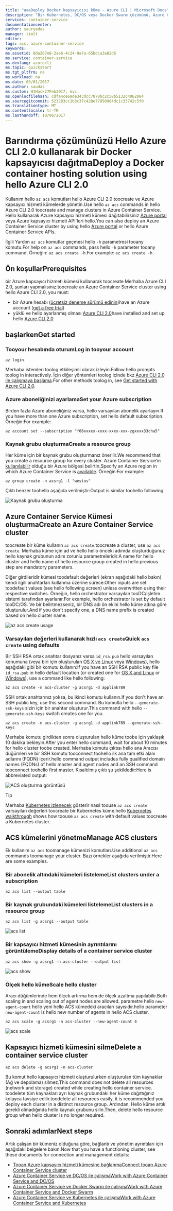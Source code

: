```yaml
---
title: "aaaDeploy Docker kapsayıcısı küme - Azure CLI | Microsoft Docs"
description: "Bir Kubernetes, DC/OS veya Docker Swarm çözümünü, Azure CLI 2.0 kullanarak Azure Container Service’e dağıtın"
services: container-service
documentationcenter: 
author: sauryadas
manager: timlt
editor: 
tags: acs, azure-container-service
keywords: 
ms.assetid: 8da267e8-2aeb-4c24-9a7a-65bdca3a82d6
ms.service: container-service
ms.devlang: azurecli
ms.topic: quickstart
ms.tgt_pltfrm: na
ms.workload: na
ms.date: 03/01/2017
ms.author: saudas
ms.custom: H1Hack27Feb2017, mvc
ms.openlocfilehash: cdfa4ce69de343dcc7070bc2c58b5132c4062084
ms.sourcegitcommit: 523283cc1b3c37c428e77850964dc1c33742c5f0
ms.translationtype: MT
ms.contentlocale: tr-TR
ms.lasthandoff: 10/06/2017
---
```

# <a name="deploy-a-docker-container-hosting-solution-using-hello-azure-cli-20"></a><span data-ttu-id="7c325-103">Barındırma çözümünüzü Hello Azure CLI 2.0 kullanarak bir Docker kapsayıcısı dağıtma</span><span class="sxs-lookup"><span data-stu-id="7c325-103">Deploy a Docker container hosting solution using hello Azure CLI 2.0</span></span>

<span data-ttu-id="7c325-104">Kullanım hello `az acs` komutları hello Azure CLI 2.0 toocreate ve Azure kapsayıcı hizmeti kümelerde yönetin.</span><span class="sxs-lookup"><span data-stu-id="7c325-104">Use hello `az acs` commands in hello Azure CLI 2.0 toocreate and manage clusters in Azure Container Service.</span></span> <span data-ttu-id="7c325-105">Hello kullanarak Azure kapsayıcı hizmeti kümesi dağıtabilirsiniz [Azure portal](container-service-deployment.md) veya Azure kapsayıcı hizmeti API'leri hello.</span><span class="sxs-lookup"><span data-stu-id="7c325-105">You can also deploy an Azure Container Service cluster by using hello [Azure portal](container-service-deployment.md) or hello Azure Container Service APIs.</span></span>

<span data-ttu-id="7c325-106">İlgili Yardım `az acs` komutlar geçmesi hello `-h` parametresi tooany komutu.</span><span class="sxs-lookup"><span data-stu-id="7c325-106">For help on `az acs` commands, pass hello `-h` parameter tooany command.</span></span> <span data-ttu-id="7c325-107">Örneğin: `az acs create -h`.</span><span class="sxs-lookup"><span data-stu-id="7c325-107">For example: `az acs create -h`.</span></span>



## <a name="prerequisites"></a><span data-ttu-id="7c325-108">Ön koşullar</span><span class="sxs-lookup"><span data-stu-id="7c325-108">Prerequisites</span></span>
<span data-ttu-id="7c325-109">bir Azure kapsayıcı hizmeti kümesi kullanarak toocreate Merhaba Azure CLI 2.0, şunları yapmalısınız:</span><span class="sxs-lookup"><span data-stu-id="7c325-109">toocreate an Azure Container Service cluster using hello Azure CLI 2.0, you must:</span></span>
* <span data-ttu-id="7c325-110">bir Azure hesabı ([ücretsiz deneme sürümü edinin](https://azure.microsoft.com/pricing/free-trial/))</span><span class="sxs-lookup"><span data-stu-id="7c325-110">have an Azure account ([get a free trial](https://azure.microsoft.com/pricing/free-trial/))</span></span>
* <span data-ttu-id="7c325-111">yüklü ve hello ayarlanmış olması [Azure CLI 2.0](/cli/azure/install-az-cli2)</span><span class="sxs-lookup"><span data-stu-id="7c325-111">have installed and set up hello [Azure CLI 2.0](/cli/azure/install-az-cli2)</span></span>

## <a name="get-started"></a><span data-ttu-id="7c325-112">başlarken</span><span class="sxs-lookup"><span data-stu-id="7c325-112">Get started</span></span> 
### <a name="log-in-tooyour-account"></a><span data-ttu-id="7c325-113">Tooyour hesabında oturum</span><span class="sxs-lookup"><span data-stu-id="7c325-113">Log in tooyour account</span></span>
```azurecli
az login 
```

<span data-ttu-id="7c325-114">Merhaba istemleri toolog etkileşimli olarak izleyin.</span><span class="sxs-lookup"><span data-stu-id="7c325-114">Follow hello prompts toolog in interactively.</span></span> <span data-ttu-id="7c325-115">İçin diğer yöntemleri toolog içinde bkz [Azure CLI 2.0 ile çalışmaya başlama](/cli/azure/get-started-with-az-cli2).</span><span class="sxs-lookup"><span data-stu-id="7c325-115">For other methods toolog in, see [Get started with Azure CLI 2.0](/cli/azure/get-started-with-az-cli2).</span></span>

### <a name="set-your-azure-subscription"></a><span data-ttu-id="7c325-116">Azure aboneliğinizi ayarlama</span><span class="sxs-lookup"><span data-stu-id="7c325-116">Set your Azure subscription</span></span>

<span data-ttu-id="7c325-117">Birden fazla Azure aboneliğiniz varsa, hello varsayılan abonelik ayarlayın.</span><span class="sxs-lookup"><span data-stu-id="7c325-117">If you have more than one Azure subscription, set hello default subscription.</span></span> <span data-ttu-id="7c325-118">Örneğin:</span><span class="sxs-lookup"><span data-stu-id="7c325-118">For example:</span></span>

```
az account set --subscription "f66xxxxx-xxxx-xxxx-xxx-zgxxxx33cha5"
```


### <a name="create-a-resource-group"></a><span data-ttu-id="7c325-119">Kaynak grubu oluşturma</span><span class="sxs-lookup"><span data-stu-id="7c325-119">Create a resource group</span></span>
<span data-ttu-id="7c325-120">Her küme için bir kaynak grubu oluşturmanız önerilir.</span><span class="sxs-lookup"><span data-stu-id="7c325-120">We recommend that you create a resource group for every cluster.</span></span> <span data-ttu-id="7c325-121">Azure Container Service’in [kullanılabilir](https://azure.microsoft.com/en-us/regions/services/) olduğu bir Azure bölgesi belirtin.</span><span class="sxs-lookup"><span data-stu-id="7c325-121">Specify an Azure region in which Azure Container Service is [available](https://azure.microsoft.com/en-us/regions/services/).</span></span> <span data-ttu-id="7c325-122">Örneğin:</span><span class="sxs-lookup"><span data-stu-id="7c325-122">For example:</span></span>

```azurecli
az group create -n acsrg1 -l "westus"
```
<span data-ttu-id="7c325-123">Çıktı benzer toohello aşağıda verilmiştir:</span><span class="sxs-lookup"><span data-stu-id="7c325-123">Output is similar toohello following:</span></span>

![Kaynak grubu oluşturma](./media/container-service-create-acs-cluster-cli/rg-create.png)


## <a name="create-an-azure-container-service-cluster"></a><span data-ttu-id="7c325-125">Azure Container Service Kümesi oluşturma</span><span class="sxs-lookup"><span data-stu-id="7c325-125">Create an Azure Container Service cluster</span></span>

<span data-ttu-id="7c325-126">toocreate bir küme kullanın `az acs create`.</span><span class="sxs-lookup"><span data-stu-id="7c325-126">toocreate a cluster, use `az acs create`.</span></span>
<span data-ttu-id="7c325-127">Merhaba küme için ad ve hello hello önceki adımda oluşturduğunuz hello kaynak grubunun adını zorunlu parametreleridir.</span><span class="sxs-lookup"><span data-stu-id="7c325-127">A name for hello cluster and hello name of hello resource group created in hello previous step are mandatory parameters.</span></span> 

<span data-ttu-id="7c325-128">Diğer girdileridir kümesi toodefault değerleri (ekran aşağıdaki hello bakın) kendi ilgili anahtarları kullanma üzerine sürece.</span><span class="sxs-lookup"><span data-stu-id="7c325-128">Other inputs are set toodefault values (see hello following screen) unless overwritten using their respective switches.</span></span> <span data-ttu-id="7c325-129">Örneğin, hello orchestrator varsayılan tooDC/işletim sistemi tarafından ayarlanır.</span><span class="sxs-lookup"><span data-stu-id="7c325-129">For example, hello orchestrator is set by default tooDC/OS.</span></span> <span data-ttu-id="7c325-130">Ve bir belirtmezseniz, bir DNS adı ön ekini hello küme adına göre oluşturulur.</span><span class="sxs-lookup"><span data-stu-id="7c325-130">And if you don't specify one, a DNS name prefix is created based on hello cluster name.</span></span>

![az acs create usage](./media/container-service-create-acs-cluster-cli/create-help.png)


### <a name="quick-acs-create-using-defaults"></a><span data-ttu-id="7c325-132">Varsayılan değerleri kullanarak hızlı `acs create`</span><span class="sxs-lookup"><span data-stu-id="7c325-132">Quick `acs create` using defaults</span></span>
<span data-ttu-id="7c325-133">Bir SSH RSA ortak anahtar dosyanız varsa `id_rsa.pub` hello varsayılan konumuna (veya biri için oluşturulan [OS X ve Linux](../../virtual-machines/linux/mac-create-ssh-keys.md) veya [Windows](../../virtual-machines/linux/ssh-from-windows.md)), hello aşağıdaki gibi bir komutu kullanın:</span><span class="sxs-lookup"><span data-stu-id="7c325-133">If you have an SSH RSA public key file `id_rsa.pub` in hello default location (or created one for [OS X and Linux](../../virtual-machines/linux/mac-create-ssh-keys.md) or [Windows](../../virtual-machines/linux/ssh-from-windows.md)), use a command like hello following:</span></span>

```azurecli
az acs create -n acs-cluster -g acsrg1 -d applink789
```
<span data-ttu-id="7c325-134">SSH ortak anahtarınız yoksa, bu ikinci komutu kullanın.</span><span class="sxs-lookup"><span data-stu-id="7c325-134">If you don't have an SSH public key, use this second command.</span></span> <span data-ttu-id="7c325-135">Bu komutla hello `--generate-ssh-keys` sizin için bir anahtar oluşturur.</span><span class="sxs-lookup"><span data-stu-id="7c325-135">This command with hello `--generate-ssh-keys` switch creates one for you.</span></span>

```azurecli
az acs create -n acs-cluster -g acsrg1 -d applink789 --generate-ssh-keys
```

<span data-ttu-id="7c325-136">Merhaba komutu girdikten sonra oluşturulan hello küme toobe için yaklaşık 10 dakika bekleyin.</span><span class="sxs-lookup"><span data-stu-id="7c325-136">After you enter hello command, wait for about 10 minutes for hello cluster toobe created.</span></span> <span data-ttu-id="7c325-137">Merhaba komutu çıktısı hello ana Aracısı düğümleri ve bir SSH komutu tooconnect toohello ilk ana tam etki alanı adlarını (FQDN) içerir.</span><span class="sxs-lookup"><span data-stu-id="7c325-137">hello command output includes fully qualified domain names (FQDNs) of hello master and agent nodes and an SSH command tooconnect toohello first master.</span></span> <span data-ttu-id="7c325-138">Kısaltılmış çıktı şu şekildedir:</span><span class="sxs-lookup"><span data-stu-id="7c325-138">Here is abbreviated output:</span></span>

![ACS oluşturma görüntüsü](./media/container-service-create-acs-cluster-cli/cluster-create.png)

> [!TIP]
> <span data-ttu-id="7c325-140">Merhaba [Kubernetes izlenecek](../kubernetes/container-service-kubernetes-walkthrough.md) gösterir nasıl toouse `az acs create` varsayılan değerleri toocreate bir Kubernetes küme.</span><span class="sxs-lookup"><span data-stu-id="7c325-140">hello [Kubernetes walkthrough](../kubernetes/container-service-kubernetes-walkthrough.md) shows how toouse `az acs create` with default values toocreate a Kubernetes cluster.</span></span>
>

## <a name="manage-acs-clusters"></a><span data-ttu-id="7c325-141">ACS kümelerini yönetme</span><span class="sxs-lookup"><span data-stu-id="7c325-141">Manage ACS clusters</span></span>

<span data-ttu-id="7c325-142">Ek kullanım `az acs` toomanage kümenizi komutları.</span><span class="sxs-lookup"><span data-stu-id="7c325-142">Use additional `az acs` commands toomanage your cluster.</span></span> <span data-ttu-id="7c325-143">Bazı örnekler aşağıda verilmiştir.</span><span class="sxs-lookup"><span data-stu-id="7c325-143">Here are some examples.</span></span>

### <a name="list-clusters-under-a-subscription"></a><span data-ttu-id="7c325-144">Bir abonelik altındaki kümeleri listeleme</span><span class="sxs-lookup"><span data-stu-id="7c325-144">List clusters under a subscription</span></span>

```azurecli
az acs list --output table
```

### <a name="list-clusters-in-a-resource-group"></a><span data-ttu-id="7c325-145">Bir kaynak grubundaki kümeleri listeleme</span><span class="sxs-lookup"><span data-stu-id="7c325-145">List clusters in a resource group</span></span>

```azurecli
az acs list -g acsrg1 --output table
```

![acs list](./media/container-service-create-acs-cluster-cli/acs-list.png)


### <a name="display-details-of-a-container-service-cluster"></a><span data-ttu-id="7c325-147">Bir kapsayıcı hizmeti kümesinin ayrıntılarını görüntüleme</span><span class="sxs-lookup"><span data-stu-id="7c325-147">Display details of a container service cluster</span></span>

```azurecli
az acs show -g acsrg1 -n acs-cluster --output list
```

![acs show](./media/container-service-create-acs-cluster-cli/acs-show.png)


### <a name="scale-hello-cluster"></a><span data-ttu-id="7c325-149">Ölçek hello küme</span><span class="sxs-lookup"><span data-stu-id="7c325-149">Scale hello cluster</span></span>
<span data-ttu-id="7c325-150">Aracı düğümlerinde hem ölçek artırma hem de ölçek azaltma yapılabilir.</span><span class="sxs-lookup"><span data-stu-id="7c325-150">Both scaling in and scaling out of agent nodes are allowed.</span></span> <span data-ttu-id="7c325-151">parametre hello `new-agent-count` hello yeni hello ACS kümedeki aracıları sayısıdır.</span><span class="sxs-lookup"><span data-stu-id="7c325-151">hello parameter `new-agent-count` is hello new number of agents in hello ACS cluster.</span></span>

```azurecli
az acs scale -g acsrg1 -n acs-cluster --new-agent-count 4
```

![acs scale](./media/container-service-create-acs-cluster-cli/acs-scale.png)

## <a name="delete-a-container-service-cluster"></a><span data-ttu-id="7c325-153">Kapsayıcı hizmeti kümesini silme</span><span class="sxs-lookup"><span data-stu-id="7c325-153">Delete a container service cluster</span></span>
```azurecli
az acs delete -g acsrg1 -n acs-cluster 
```
<span data-ttu-id="7c325-154">Bu komut hello kapsayıcı hizmeti oluşturulurken oluşturulan tüm kaynaklar (Ağ ve depolama) silmez.</span><span class="sxs-lookup"><span data-stu-id="7c325-154">This command does not delete all resources (network and storage) created while creating hello container service.</span></span> <span data-ttu-id="7c325-155">toodelete tüm kaynakları ayrı kaynak grubundaki her küme dağıttığınız kolayca tavsiye edilir.</span><span class="sxs-lookup"><span data-stu-id="7c325-155">toodelete all resources easily, it is recommended you deploy each cluster in a distinct resource group.</span></span> <span data-ttu-id="7c325-156">Ardından, Hello küme artık gerekli olmadığında hello kaynak grubunu silin.</span><span class="sxs-lookup"><span data-stu-id="7c325-156">Then, delete hello resource group when hello cluster is no longer required.</span></span>

## <a name="next-steps"></a><span data-ttu-id="7c325-157">Sonraki adımlar</span><span class="sxs-lookup"><span data-stu-id="7c325-157">Next steps</span></span>
<span data-ttu-id="7c325-158">Artık çalışan bir kümeniz olduğuna göre, bağlantı ve yönetim ayrıntıları için aşağıdaki belgelere bakın:</span><span class="sxs-lookup"><span data-stu-id="7c325-158">Now that you have a functioning cluster, see these documents for connection and management details:</span></span>

* [<span data-ttu-id="7c325-159">Tooan Azure kapsayıcı hizmeti kümesine bağlanma</span><span class="sxs-lookup"><span data-stu-id="7c325-159">Connect tooan Azure Container Service cluster</span></span>](../container-service-connect.md)
* [<span data-ttu-id="7c325-160">Azure Container Service ve DC/OS ile çalışma</span><span class="sxs-lookup"><span data-stu-id="7c325-160">Work with Azure Container Service and DC/OS</span></span>](container-service-mesos-marathon-rest.md)
* [<span data-ttu-id="7c325-161">Azure Container Service ve Docker Swarm ile çalışma</span><span class="sxs-lookup"><span data-stu-id="7c325-161">Work with Azure Container Service and Docker Swarm</span></span>](container-service-docker-swarm.md)
* [<span data-ttu-id="7c325-162">Azure Container Service ve Kubernetes ile çalışma</span><span class="sxs-lookup"><span data-stu-id="7c325-162">Work with Azure Container Service and Kubernetes</span></span>](../kubernetes/container-service-kubernetes-walkthrough.md)